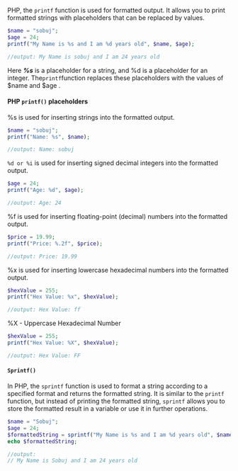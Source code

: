 PHP, the `printf` function is used for formatted output. It allows you to print formatted strings with placeholders that can be replaced by values.
```php
$name = "sobuj"; 
$age = 24; 
printf("My Name is %s and I am %d years old", $name, $age);

//output: My Name is sobuj and I am 24 years old
```
Here ***%s*** is a placeholder for a string, and %d is a placeholder for an integer. The` printf `function replaces these placeholders with the values of $name and $age .

#### PHP `printf()` placeholders
%s is used for inserting strings into the formatted output.
```php
$name = "sobuj"; 
printf("Name: %s", $name);

//output: Name: sobuj
```

`%d or %i` is used for inserting signed decimal integers into the formatted output.
```php
$age = 24;  
printf("Age: %d", $age);

//output: Age: 24
```

%f is used for inserting floating-point (decimal) numbers into the formatted output.
```php
$price = 19.99; 
printf("Price: %.2f", $price);

//output: Price: 19.99
```

%x is used for inserting lowercase hexadecimal numbers into the formatted output.
```php
$hexValue = 255;  
printf("Hex Value: %x", $hexValue);

//output: Hex Value: ff
```

%X - Uppercase Hexadecimal Number
```php
$hexValue = 255; 
printf("Hex Value: %X", $hexValue);

//output: Hex Value: FF
```


#### `Sprintf()`
In PHP, the `sprintf` function is used to format a string according to a specified format and returns the formatted string. It is similar to the `printf` function, but instead of printing the formatted string, `sprintf` allows you to store the formatted result in a variable or use it in further operations.
```php
$name = "Sobuj";
$age = 24; 
$formattedString = sprintf("My Name is %s and I am %d years old", $name, $age); 
echo $formattedString;

//output:
// My Name is Sobuj and I am 24 years old
```
